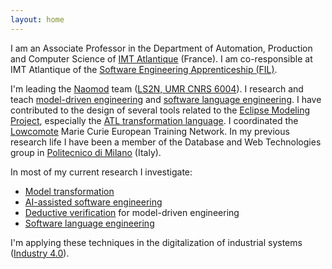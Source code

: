 ```yaml
---
layout: home
---
```


I am an Associate Professor in the Department of Automation, Production and Computer Science of [IMT Atlantique](http://www.imt-atlantique.fr/) (France). I am co-responsible at IMT Atlantique of the [Software Engineering Apprenticeship (FIL)](https://www.imt-atlantique.fr/fr/formation/ingenieur-apprentissage/ingenierie-logicielle). 

I'm leading the [Naomod](https://naomod.github.io/) team ([LS2N, UMR CNRS 6004](http://ls2n.fr/)). I research and teach [model-driven engineering](https://en.wikipedia.org/wiki/Model-driven_engineering) and [software language engineering](https://en.wikipedia.org/wiki/Domain-specific_language). I have contributed to the design of several tools related to the [Eclipse Modeling Project](https://www.eclipse.org/modeling/), especially the [ATL transformation language](https://www.eclipse.org/atl/). I coordinated the [Lowcomote](https://lowcomote.eu/) Marie Curie European Training Network. In my previous research life I have been a member of the Database and Web Technologies group in [Politecnico di Milano](http://www.polimi.it/en/english-version/) (Italy).

In most of my current research I investigate:

* [Model transformation](https://en.wikipedia.org/wiki/Model_transformation)
* [AI-assisted software engineering](https://en.wikipedia.org/wiki/Applications_of_artificial_intelligence#AI-powered_code_assisting_tools)
* [Deductive verification](https://en.wikipedia.org/wiki/Formal_verification#Approaches) for model-driven engineering
* [Software language engineering](https://en.wikipedia.org/wiki/Domain-specific_language)

I'm applying these techniques in the digitalization of industrial systems ([Industry 4.0](https://en.wikipedia.org/wiki/Fourth_Industrial_Revolution)).
